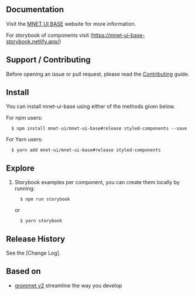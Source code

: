 ## Documentation

Visit the [MNET UI BASE](https://mnet-ui-base.netlify.com) website for more information.

For storybook of components visit (https://mnet-ui-base-storybook.netlify.app/)

## Support / Contributing

Before opening an issue or pull request, please read the [Contributing](https://github.com/sabarnix/mnet-ui-base/blob/master/CONTRIBUTING.md) guide.

## Install

You can install mnet-ui-base using either of the methods given below.

For npm users:

```shell
  $ npm install mnet-ui/mnet-ui-base#release styled-components --save
```

For Yarn users:

```shell
  $ yarn add mnet-ui/mnet-ui-base#release styled-components
```

## Explore

1. Storybook examples per component, you can create them locally by running:

   ```shell
     $ npm run storybook
   ```

   or

   ```shell
     $ yarn storybook
   ```

## Release History

See the [Change Log].

## Based on

- [grommet v2](https://v2.grommet.io/) streamline the way you develop 
